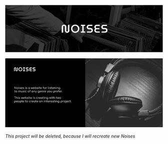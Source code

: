 <div id="header" align="center">
  <img src="./assets/header_two.png"/>
</div>

<br>

<div id="info" align="center">
  <img src="./assets/main.png"/>
</div>

<br>
<i style="text-align: "center">This project will be deleted, because I will recreate new Noises</i>
